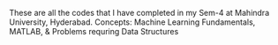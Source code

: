 These are all the codes that I have completed in my Sem-4 at Mahindra University, Hyderabad.
Concepts: Machine Learning Fundamentals, MATLAB, & Problems requring Data Structures 
